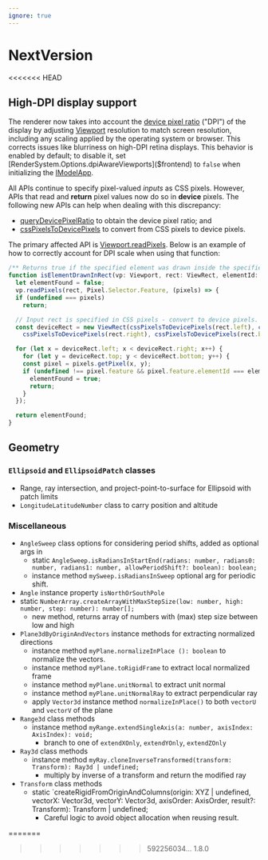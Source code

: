 ```yaml
---
ignore: true
---
```

# NextVersion
<<<<<<< HEAD

## High-DPI display support

The renderer now takes into account the [device pixel ratio](https://developer.mozilla.org/en-US/docs/Web/API/Window/devicePixelRatio) ("DPI") of the display by adjusting [Viewport]($frontend) resolution to match screen resolution, including any scaling applied by the operating system or browser. This corrects issues like blurriness on high-DPI retina displays. This behavior is enabled by default; to disable it, set [RenderSystem.Options.dpiAwareViewports]($frontend) to `false` when initializing the [IModelApp]($frontend).

All APIs continue to specify pixel-valued *inputs* as CSS pixels. However, APIs that read and **return** pixel values now do so in **device** pixels. The following new APIs can help when dealing with this discrepancy:
* [queryDevicePixelRatio]($frontend) to obtain the device pixel ratio; and
* [cssPixelsToDevicePixels]($frontend) to convert from CSS pixels to device pixels.

The primary affected API is [Viewport.readPixels]($frontend). Below is an example of how to correctly account for DPI scale when using that function:

```ts
/** Returns true if the specified element was drawn inside the specified region of the viewport. */
function isElementDrawnInRect(vp: Viewport, rect: ViewRect, elementId: Id64String): boolean {
  let elementFound = false;
  vp.readPixels(rect, Pixel.Selector.Feature, (pixels) => {
  if (undefined === pixels)
    return;

  // Input rect is specified in CSS pixels - convert to device pixels.
  const deviceRect = new ViewRect(cssPixelsToDevicePixels(rect.left), cssPixelsToDevicePixels(rect.top),
    cssPixelsToDevicePixels(rect.right), cssPixelsToDevicePixels(rect.bottom));

  for (let x = deviceRect.left; x < deviceRect.right; x++) {
    for (let y = deviceRect.top; y < deviceRect.bottom; y++) {
    const pixel = pixels.getPixel(x, y);
    if (undefined !== pixel.feature && pixel.feature.elementId === elementId) {
      elementFound = true;
      return;
    }
  });

  return elementFound;
}
```

## Geometry

### `Ellipsoid` and `EllipsoidPatch` classes
* Range, ray intersection, and project-point-to-surface for Ellipsoid with patch limits
* `LongitudeLatitudeNumber` class to carry position and altitude

### Miscellaneous

* `AngleSweep` class options for considering period shifts, added as optional args in
  * static `AngleSweep.isRadiansInStartEnd(radians: number, radians0: number, radians1: number, allowPeriodShift?: boolean): boolean;`
  * instance method `mySweep.isRadiansInSweep` optional arg for periodic shift.
* `Angle` instance property `isNorthOrSouthPole`
* static `NumberArray.createArrayWithMaxStepSize(low: number, high: number, step: number): number[];`
  * new method, returns array of numbers with (max) step size between low and high
* `Plane3dByOriginAndVectors` instance methods for extracting normalized directions
   * instance method `myPlane.normalizeInPlace (): boolean` to normalize the vectors.
   * instance method `myPlane.toRigidFrame` to extract local normalized frame
   * instance method `myPlane.unitNormal` to extract unit normal
   * instance method `myPlane.unitNormalRay` to extract perpendicular ray
  * apply `Vector3d` instance method `normalizeInPlace()` to both `vectorU` and `vectorV` of the plane
* `Range3d` class methods
  * instance method `myRange.extendSingleAxis(a: number, axisIndex: AxisIndex): void;`
    * branch to one of `extendXOnly`, `extendYOnly`, `extendZOnly`
* `Ray3d` class methods
  * instance method `myRay.cloneInverseTransformed(transform: Transform): Ray3d | undefined;`
      * multiply by inverse of a transform and return the modified ray
* `Transform` class methods
  * static `createRigidFromOriginAndColumns(origin: XYZ | undefined, vectorX: Vector3d, vectorY: Vector3d, axisOrder: AxisOrder, result?: Transform): Transform | undefined;
    * Careful logic to avoid object allocation when reusing result.


=======

>>>>>>> 592256034... 1.8.0
